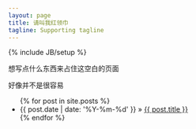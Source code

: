 ```yaml
---
layout: page
title: 请叫我红领巾
tagline: Supporting tagline
---
```

{% include JB/setup %}

想写点什么东西来占住这空白的页面

好像并不是很容易

<ul class="posts">
  {% for post in site.posts %}
    <li><span>{{ post.date | date: '%Y-%m-%d' }}</span> &raquo; <a href="{{ BASE_PATH }}{{ post.url }}">{{ post.title }}</a></li>
  {% endfor %}
</ul>

